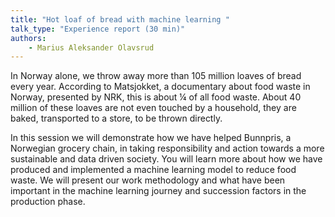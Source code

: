 ```yaml
---
title: "Hot loaf of bread with machine learning "
talk_type: "Experience report (30 min)"
authors:
    - Marius Aleksander Olavsrud
---
```

In Norway alone, we throw away more than 105 million loaves of bread every year. According to Matsjokket, a documentary about food waste in Norway, presented by NRK, this is about ¼ of all food waste. About 40 million of these loaves are not even touched by a household, they are baked, transported to a store, to be thrown directly.

In this session we will demonstrate how we have helped Bunnpris, a Norwegian grocery chain, in taking responsibility and action towards a more sustainable and data driven society. You will learn more about how we have produced and implemented a machine learning model to reduce food waste. We will present our work methodology and what have been important in the machine learning journey and succession factors in the production phase.
 

